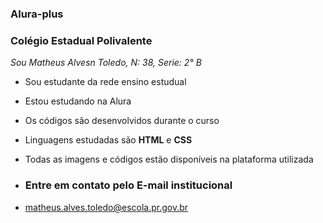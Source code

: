 ### Alura-plus

### Colégio Estadual Polivalente

*Sou Matheus Alvesn Toledo, N: 38, Serie: 2° B*

- Sou estudante da rede ensino estudual
- Estou estudando na Alura
- Os códigos são desenvolvidos durante o curso
- Linguagens estudadas são **HTML** e **CSS**
- Todas as imagens e códigos estão disponíveis na plataforma utilizada

- ### Entre em contato pelo E-mail institucional
- matheus.alves.toledo@escola.pr.gov.br
